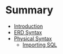 # Summary

- [Introduction](intro.md)
- [ERD Syntax](erd_syntax.md)
- [Physical Syntax](physical_syntax.md)
  - [Importing SQL](physical_importing.md)
